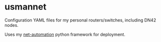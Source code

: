 # usmannet

Configuration YAML files for my personal routers/switches, including DN42 nodes.

Uses my [net-automation](https://github.com/usman-u/network-automation) python framework for deployment.